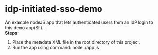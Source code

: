 # idp-initiated-sso-demo
An example nodeJS app that lets authenticated users from an IdP login to this demo app(SP). <br>
<b>Steps:</b> <br>
1. Place the metadata XML file in the root directory of this project.<br>
2. Run the app using command: node ./app.js
